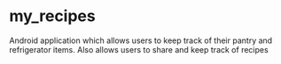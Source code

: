 # my_recipes
Android application which allows users to keep track of their pantry and refrigerator items.  Also allows users to share and keep track of recipes
